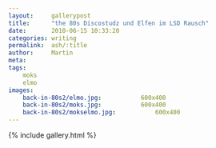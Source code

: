 ```yaml
---
layout:     gallerypost
title:      "the 80s Discostudz und Elfen im LSD Rausch"
date:       2010-06-15 10:33:20
categories: writing
permalink:  ash/:title
author:     Martin
meta:
tags:
    moks
    elmo
images:
    back-in-80s2/elmo.jpg:           600x400
    back-in-80s2/moks.jpg:           600x400
    back-in-80s2/mokselmo.jpg:           600x400
---
```


{% include gallery.html %}
